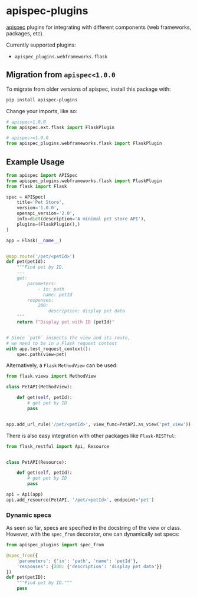 # apispec-plugins

[apispec](https://github.com/marshmallow-code/apispec) plugins for integrating with different components (web
frameworks, packages, etc).

Currently supported plugins:

* ```apispec_plugins.webframeworks.flask```

## Migration from ```apispec<1.0.0```

To migrate from older versions of apispec, install this package with:

```bash
pip install apispec-plugins
```

Change your imports, like so:

```python
# apispec<1.0.0
from apispec.ext.flask import FlaskPlugin

# apispec>=1.0.0
from apispec_plugins.webframeworks.flask import FlaskPlugin
```

## Example Usage

```python
from apispec import APISpec
from apispec_plugins.webframeworks.flask import FlaskPlugin
from flask import Flask

spec = APISpec(
    title='Pet Store',
    version='1.0.0',
    openapi_version='2.0',
    info=dict(description='A minimal pet store API'),
    plugins=(FlaskPlugin(),)
)

app = Flask(__name__)


@app.route('/pet/<petId>')
def pet(petId):
    """Find pet by ID.
    ---
    get:
        parameters:
            - in: path
              name: petId
        responses:
            200:
                description: display pet data
    """
    return f"Display pet with ID {petId}"


# Since `path` inspects the view and its route,
# we need to be in a Flask request context
with app.test_request_context():
    spec.path(view=pet)
```

Alternatively, a ```Flask``` ```MethodView``` can be used:

```python
from flask.views import MethodView

class PetAPI(MethodView):

    def get(self, petId):
        # get pet by ID
        pass


app.add_url_rule('/pet/<petId>', view_func=PetAPI.as_view('pet_view'))
```

There is also easy integration with other packages like ```Flask-RESTful```:

```python
from flask_restful import Api, Resource


class PetAPI(Resource):

    def get(self, petId):
        # get pet by ID
        pass

api = Api(app)
api.add_resource(PetAPI, '/pet/<petId>', endpoint='pet')
```

### Dynamic specs

As seen so far, specs are specified in the docstring of the view or class. However, with the ```spec_from``` decorator,
one can dynamically set specs:

```python
from apispec_plugins import spec_from

@spec_from({
    'parameters': {'in': 'path', 'name': 'petId'},
    'responses': {200: {'description': 'display pet data'}}
})
def pet(petID):
    """Find pet by ID."""
    pass
```
